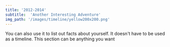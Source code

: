 ```yaml
---
title: '2012-2014'
subtitle:  'Another Interesting Adventure'
img_path: '/images/timeline/yellow200x200.png'
---
```

You can also use it to list out facts about yourself. It doesn't have to be used as a timeline. This section can be anything you want
